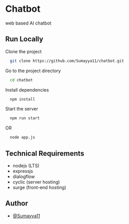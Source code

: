 
# Chatbot

web based AI chatbot

## Run Locally

Clone the project

```bash
  git clone https://github.com/Sumayya11/chatbot.git
```

Go to the project directory

```bash
  cd chatbot
```

Install dependencies

```bash
  npm install
```

Start the server

```bash
  npm run start
```
OR

```bash
  node app.js
```


## Technical Requirements

- nodejs (LTS)
- expressjs
- dialogflow
- cyclic (server hosting)
- surge (front-end hosting)


## Author

- [@Sumayya11](https://github.com/Sumayya11)

